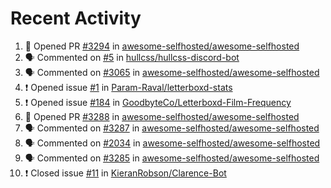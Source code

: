 # Recent Activity 

<!--START_SECTION:activity-->
1. 💪 Opened PR [#3294](https://github.com/awesome-selfhosted/awesome-selfhosted/pull/3294) in [awesome-selfhosted/awesome-selfhosted](https://github.com/awesome-selfhosted/awesome-selfhosted)
2. 🗣 Commented on [#5](https://github.com/hullcss/hullcss-discord-bot/issues/5) in [hullcss/hullcss-discord-bot](https://github.com/hullcss/hullcss-discord-bot)
3. 🗣 Commented on [#3065](https://github.com/awesome-selfhosted/awesome-selfhosted/issues/3065) in [awesome-selfhosted/awesome-selfhosted](https://github.com/awesome-selfhosted/awesome-selfhosted)
4. ❗️ Opened issue [#1](https://github.com/Param-Raval/letterboxd-stats/issues/1) in [Param-Raval/letterboxd-stats](https://github.com/Param-Raval/letterboxd-stats)
5. ❗️ Opened issue [#184](https://github.com/GoodbyteCo/Letterboxd-Film-Frequency/issues/184) in [GoodbyteCo/Letterboxd-Film-Frequency](https://github.com/GoodbyteCo/Letterboxd-Film-Frequency)
6. 💪 Opened PR [#3288](https://github.com/awesome-selfhosted/awesome-selfhosted/pull/3288) in [awesome-selfhosted/awesome-selfhosted](https://github.com/awesome-selfhosted/awesome-selfhosted)
7. 🗣 Commented on [#3287](https://github.com/awesome-selfhosted/awesome-selfhosted/issues/3287) in [awesome-selfhosted/awesome-selfhosted](https://github.com/awesome-selfhosted/awesome-selfhosted)
8. 🗣 Commented on [#2034](https://github.com/awesome-selfhosted/awesome-selfhosted/issues/2034) in [awesome-selfhosted/awesome-selfhosted](https://github.com/awesome-selfhosted/awesome-selfhosted)
9. 🗣 Commented on [#3285](https://github.com/awesome-selfhosted/awesome-selfhosted/issues/3285) in [awesome-selfhosted/awesome-selfhosted](https://github.com/awesome-selfhosted/awesome-selfhosted)
10. ❗️ Closed issue [#11](https://github.com/KieranRobson/Clarence-Bot/issues/11) in [KieranRobson/Clarence-Bot](https://github.com/KieranRobson/Clarence-Bot)
<!--END_SECTION:activity-->

